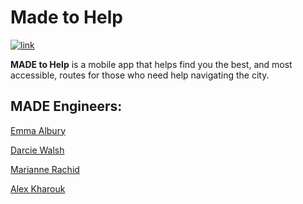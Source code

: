 # Made to Help
[![link](https://img.shields.io/badge/trello-board-green.svg)](https://trello.com/b/2cdiYIh2/made-to-help)

**MADE to Help** is a mobile app that helps find you the best, and most accessible, routes for those who need  help navigating the city.

MADE Engineers:
---
[Emma Albury][1]

[Darcie Walsh][2]

[Marianne Rachid][3]

[Alex Kharouk][4]

[1]: https://github.com/emmaalbury
[2]: https://github.com/darciew
[3]: https://github.com/m-rcd
[4]: https://github.com/kharouk
